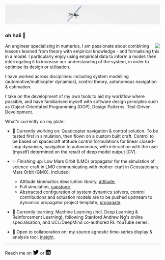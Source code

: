[![Header](https://raw.githubusercontent.com/kierandwn/kierandwn/main/header/plane.jpg "Header")]()

### oh haii 👋

<img align="right" src="https://github-readme-stats.vercel.app/api/pin/?username=kierandwn&repo=curriculum-vitae&theme=graywhite" />

An engineer specialising in numerics, I am passionate about combining lessons learned from theory with empirical knowledge - and formalising this in a model. I particularly enjoy using empirical data to inform a model: then interrogating it to increase our understanding of the system, in order to optimise its design or utilisation.

I have worked across disciplines: including system modelling (automotive/multicopter dynamics), control theory, autonomous navigation & estimation.

I take on the development of my own tools to aid my workflow where possible, and have familiarised myself with software design principles such as Object-Orientated Programming (OOP), Design Patterns, Test-Driven Development.

What's currently on my plate:

- 🔭 Currently working on: Quadcopter navigation & control solution. To be tested first in simulation, then flown on a custom built craft. Control to be based on spacecraft attitude control formulations for linear closed-loop dynamics, navigation to autonomous, with interaction with the user (myself) determined on the result of deep model output (CV).

- :sparkles: Finishing up: Low Mars Orbit (LMO) propagator for the simulation of science-craft in LMO communicating with mother-craft in Geostationary Mars Orbit (GMO). Included:
    - Attitude kinematics description library, [attitude](https://github.com/kierandwn/attitude); 
    - Full simulation, [capstone](https://github.com/kierandwn/capstone). 
    - Abstracted configuration of system dynamics solvers, control contributions and actuation models are to be pushed upstream to dynamics propagator project template, [propagate](https://github.com/kierandwn/propagate).

- 🌱 Currently learning: Machine Learning (incl. Deep Learning & Reinforcement Learning), following Stanford Andrew Ng's online specialisation, and UCL/DeepMind co-authored RL YouTube series.

- 👯 Open to collaboration on: my source agnostic time-series display & analysis tool, [insight](https://github.com/kierandwn/insight).

___

Reach me on <a href="https://twitter.com/kierandwn"><img src="https://raw.githubusercontent.com/kierandwn/kierandwn/main/icons/twitter.png"/></a> or <a href="https://www.linkedin.com/in/kierandwn/"><img src="https://raw.githubusercontent.com/kierandwn/kierandwn/main/icons/linkedin.png"/></a>

